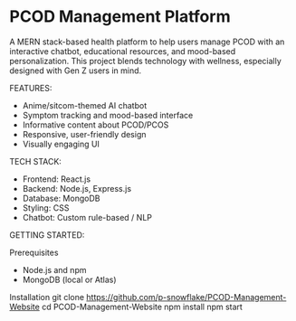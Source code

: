 # PCOD Management Platform

A MERN stack-based health platform to help users manage PCOD with an interactive chatbot, educational resources, and mood-based personalization. This project blends technology with wellness, especially designed with Gen Z users in mind.


FEATURES: 
* Anime/sitcom-themed AI chatbot
* Symptom tracking and mood-based interface
* Informative content about PCOD/PCOS
* Responsive, user-friendly design
* Visually engaging UI


TECH STACK:
* Frontend: React.js
* Backend: Node.js, Express.js
* Database: MongoDB
* Styling: CSS
* Chatbot: Custom rule-based / NLP


GETTING STARTED: 

Prerequisites

* Node.js and npm
* MongoDB (local or Atlas)

Installation
git clone https://github.com/p-snowflake/PCOD-Management-Website
cd PCOD-Management-Website
npm install
npm start

